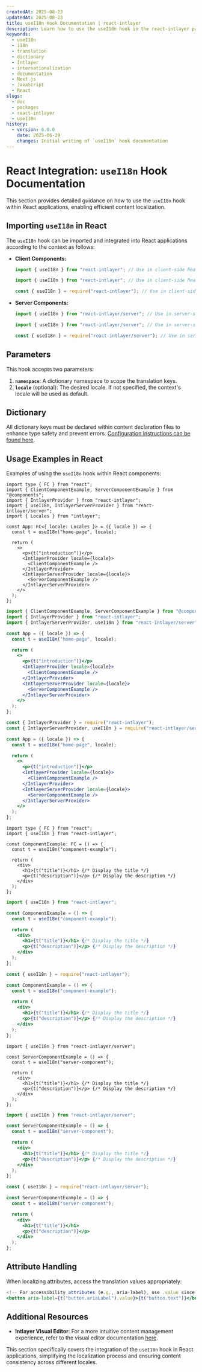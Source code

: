 ```yaml
---
createdAt: 2025-08-23
updatedAt: 2025-08-23
title: useI18n Hook Documentation | react-intlayer
description: Learn how to use the useI18n hook in the react-intlayer package
keywords:
  - useI18n
  - i18n
  - translation
  - dictionary
  - Intlayer
  - internationalization
  - documentation
  - Next.js
  - JavaScript
  - React
slugs:
  - doc
  - packages
  - react-intlayer
  - useI18n
history:
  - version: 6.0.0
    date: 2025-06-29
    changes: Initial writing of `useI18n` hook documentation
---
```


# React Integration: `useI18n` Hook Documentation

This section provides detailed guidance on how to use the `useI18n` hook within React applications, enabling efficient content localization.

## Importing `useI18n` in React

The `useI18n` hook can be imported and integrated into React applications according to the context as follows:

- **Client Components:**

  ```typescript codeFormat="typescript"
  import { useI18n } from "react-intlayer"; // Use in client-side React components
  ```

  ```javascript codeFormat="esm"
  import { useI18n } from "react-intlayer"; // Use in client-side React components
  ```

  ```javascript codeFormat="commonjs"
  const { useI18n } = require("react-intlayer"); // Use in client-side React components
  ```

- **Server Components:**

  ```typescript codeFormat="commonjs"
  import { useI18n } from "react-intlayer/server"; // Use in server-side React components
  ```

  ```javascript codeFormat="esm"
  import { useI18n } from "react-intlayer/server"; // Use in server-side React components
  ```

  ```javascript codeFormat="commonjs"
  const { useI18n } = require("react-intlayer/server"); // Use in server-side React components
  ```

## Parameters

This hook accepts two parameters:

1. **`namespace`**: A dictionary namespace to scope the translation keys.
2. **`locale`** (optional): The desired locale. If not specified, the context's locale will be used as default.

## Dictionary

All dictionary keys must be declared within content declaration files to enhance type safety and prevent errors. [Configuration instructions can be found here](https://github.com/aymericzip/intlayer/blob/main/docs/docs/en/dictionary/content_file.md).

## Usage Examples in React

Examples of using the `useI18n` hook within React components:

```tsx fileName="src/App.tsx" codeFormat="typescript"
import type { FC } from "react";
import { ClientComponentExample, ServerComponentExample } from "@components";
import { IntlayerProvider } from "react-intlayer";
import { useI18n, IntlayerServerProvider } from "react-intlayer/server";
import { Locales } from "intlayer";

const App: FC<{ locale: Locales }> = ({ locale }) => {
  const t = useI18n("home-page", locale);

  return (
    <>
      <p>{t("introduction")}</p>
      <IntlayerProvider locale={locale}>
        <ClientComponentExample />
      </IntlayerProvider>
      <IntlayerServerProvider locale={locale}>
        <ServerComponentExample />
      </IntlayerServerProvider>
    </>
  );
};
```

```jsx fileName="src/app.jsx" codeFormat="esm"
import { ClientComponentExample, ServerComponentExample } from "@components";
import { IntlayerProvider } from "react-intlayer";
import { IntlayerServerProvider, useI18n } from "react-intlayer/server";

const App = ({ locale }) => {
  const t = useI18n("home-page", locale);

  return (
    <>
      <p>{t("introduction")}</p>
      <IntlayerProvider locale={locale}>
        <ClientComponentExample />
      </IntlayerProvider>
      <IntlayerServerProvider locale={locale}>
        <ServerComponentExample />
      </IntlayerServerProvider>
    </>
  );
};
```

```jsx fileName="src/app.cjs" codeFormat="commonjs"
const { IntlayerProvider } = require("react-intlayer");
const { IntlayerServerProvider, useI18n } = require("react-intlayer/server");

const App = ({ locale }) => {
  const t = useI18n("home-page", locale);

  return (
    <>
      <p>{t("introduction")}</p>
      <IntlayerProvider locale={locale}>
        <ClientComponentExample />
      </IntlayerProvider>
      <IntlayerServerProvider locale={locale}>
        <ServerComponentExample />
      </IntlayerServerProvider>
    </>
  );
};
```

```tsx fileName="src/components/ComponentExample.tsx" codeFormat="typescript"
import type { FC } from "react";
import { useI18n } from "react-intlayer";

const ComponentExample: FC = () => {
  const t = useI18n("component-example");

  return (
    <div>
      <h1>{t("title")}</h1> {/* Display the title */}
      <p>{t("description")}</p> {/* Display the description */}
    </div>
  );
};
```

```jsx fileName="src/components/ComponentExample.jsx" codeFormat="esm"
import { useI18n } from "react-intlayer";

const ComponentExample = () => {
  const t = useI18n("component-example");

  return (
    <div>
      <h1>{t("title")}</h1> {/* Display the title */}
      <p>{t("description")}</p> {/* Display the description */}
    </div>
  );
};
```

```jsx fileName="src/components/ComponentExample.cjs" codeFormat="commonjs"
const { useI18n } = require("react-intlayer");

const ComponentExample = () => {
  const t = useI18n("component-example");

  return (
    <div>
      <h1>{t("title")}</h1> {/* Display the title */}
      <p>{t("description")}</p> {/* Display the description */}
    </div>
  );
};
```

```tsx fileName="src/components/ServerComponentExample.tsx" codeFormat="typescript"
import { useI18n } from "react-intlayer/server";

const ServerComponentExample = () => {
  const t = useI18n("server-component");

  return (
    <div>
      <h1>{t("title")}</h1> {/* Display the title */}
      <p>{t("description")}</p> {/* Display the description */}
    </div>
  );
};
```

```jsx fileName="src/components/ServerComponentExample.jsx" codeFormat="esm"
import { useI18n } from "react-intlayer/server";

const ServerComponentExample = () => {
  const t = useI18n("server-component");

  return (
    <div>
      <h1>{t("title")}</h1> {/* Display the title */}
      <p>{t("description")}</p> {/* Display the description */}
    </div>
  );
};
```

```jsx fileName="src/components/ServerComponentExample.cjs" codeFormat="commonjs"
const { useI18n } = require("react-intlayer/server");

const ServerComponentExample = () => {
  const t = useI18n("server-component");

  return (
    <div>
      <h1>{t("title")}</h1>
      <p>{t("description")}</p>
    </div>
  );
};
```

## Attribute Handling

When localizing attributes, access the translation values appropriately:

```jsx
<!-- For accessibility attributes (e.g., aria-label), use .value since pure strings are required -->
<button aria-label={t("button.ariaLabel").value}>{t("button.text")}</button>
```

## Additional Resources

- **Intlayer Visual Editor**: For a more intuitive content management experience, refer to the visual editor documentation [here](https://github.com/aymericzip/intlayer/blob/main/docs/docs/en/intlayer_visual_editor.md).

This section specifically covers the integration of the `useI18n` hook in React applications, simplifying the localization process and ensuring content consistency across different locales.
